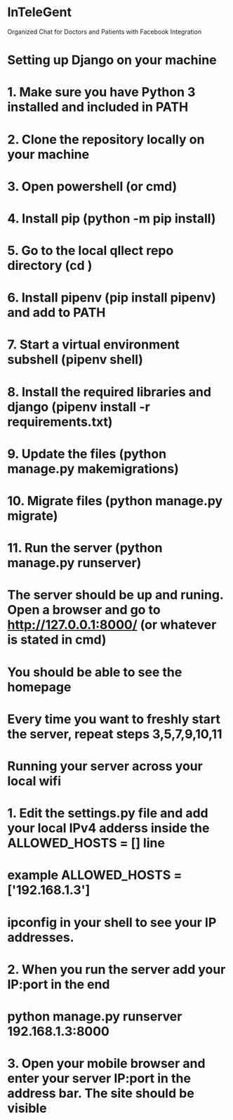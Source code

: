 # InTeleGent
Organized Chat for Doctors and Patients with Facebook Integration

# Setting up Django on your machine
# 1. Make sure you have Python 3 installed and included in PATH
# 2. Clone the repository locally on your machine
# 3. Open powershell (or cmd)
# 4. Install pip (python -m pip install)
# 5. Go to the local qllect repo directory (cd <folder path>)
# 6. Install pipenv (pip install pipenv) and add to PATH
# 7. Start a virtual environment subshell (pipenv shell)
# 8. Install the required libraries and django (pipenv install -r requirements.txt)
# 9. Update the files (python manage.py makemigrations)
# 10. Migrate files (python manage.py migrate)
# 11. Run the server (python manage.py runserver)

# The server should be up and runing. Open a browser and go to http://127.0.0.1:8000/ (or whatever is stated in cmd)
# You should be able to see the homepage

# Every time you want to freshly start the server, repeat steps 3,5,7,9,10,11

# Running your server across your local wifi
# 1. Edit the settings.py file and add your local IPv4 adderss inside the ALLOWED_HOSTS = [] line
#       example ALLOWED_HOSTS = ['192.168.1.3']             
#       ipconfig in your shell to see your IP addresses. 
# 2. When you run the server add your IP:port in the end
#       python manage.py runserver 192.168.1.3:8000
# 3. Open your mobile browser and enter your server IP:port in the address bar. The site should be visible
